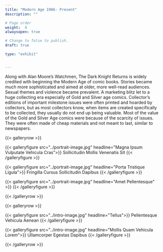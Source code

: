 ```yaml
---
title: "Modern Age 1986- Present"
description: ""

# Page order
weight:  4
alwaysopen: true

# Change to false to publish.
draft: true

type: "exhibit"


---
```


Along with Alan Moore’s Watchmen, The Dark Knight Returns is widely credited with beginning the Modern Age of comic books. Stories became much more sophisticated and aimed at older, more well-read audiences. Sexual themes and violence became prevalent. A marketing blitz let to a huge collecting era especially of Gold and Silver age comics. Collector’s editions of important milestone issues were often printed and hoarded by collectors, but as most collectors know, when items are created specifically to be collected, they usually do not end up being valuable. Most of the value of the Gold and Silver Age comics were because of the scarcity of issues. They were often made of cheap materials and not meant to last, similar to newspapers.




{{< galleryrow >}}

{{< galleryfigure src="../portrait-image.jpg"
           headline="Magna Ipsum Vulputate Vehicula Cras">}} Sollicitudin Mollis Venenatis Sit
{{< /galleryfigure >}}

{{< galleryfigure src="../portrait-image.jpg"
           headline="Porta Tristique Ligula">}} Fringilla Cursus Sollicitudin Dapibus
{{< /galleryfigure >}}

{{< galleryfigure src="../portrait-image.jpg"
           headline="Amet Pellentesque" >}}
{{< /galleryfigure >}}

{{< /galleryrow >}}

{{< galleryrow >}}

{{< galleryfigure src="../intro-image.jpg"
           headline="Tellus">}} Pellentesque Vehicula Aenean
{{< /galleryfigure >}}

{{< galleryfigure src="../intro-image.jpg"
           headline="Mollis Quam Vehicula Lorem">}} Ullamcorper Egestas Dapibus
{{< /galleryfigure >}}

{{< /galleryrow >}}
